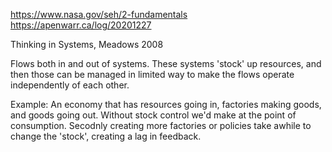 https://www.nasa.gov/seh/2-fundamentals
https://apenwarr.ca/log/20201227


Thinking in Systems, Meadows 2008

Flows both in and out of systems.  These systems 'stock' up resources, and then those can be managed in limited way to make the flows operate independently of each other.  

Example: An economy that has resources going in, factories making goods, and goods going out.  Without stock control we'd make at the point of consumption.  Secodnly creating more factories or policies take awhile to change the 'stock', creating a lag in feedback.